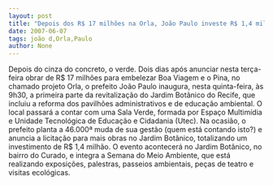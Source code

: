 ```yaml
---
layout: post
title: "Depois dos R$ 17 milhões na Orla, João Paulo investe R$ 1,4 milhão no Jardim Botânico"
date: 2007-06-07
tags: joão d,Orla,Paulo
author: None
---
```

Depois do cinza do concreto, o verde.
Dois dias ap&oacute;s anunciar nesta ter&ccedil;a-feira obrar de R$ 17 milh&otilde;es para embelezar Boa Viagem e o Pina, no chamado projeto Orla, o prefeito Jo&atilde;o Paulo inaugura, nesta quinta-feira, &agrave;s 9h30, a primeira parte da revitaliza&ccedil;&atilde;o do Jardim Bot&acirc;nico do Recife, que incluiu a reforma dos pavilh&otilde;es administrativos e de educa&ccedil;&atilde;o ambiental. 
O local passar&aacute; a contar com uma Sala Verde, formada por Espa&ccedil;o Multim&iacute;dia e Unidade Tecnol&oacute;gica de Educa&ccedil;&atilde;o e Cidadania (Utec). 
Na ocasi&atilde;o, o prefeito planta a 46.000&ordf; muda de sua gest&atilde;o (quem est&aacute; contando isto?) e anuncia a licita&ccedil;&atilde;o para mais obras no Jardim Bot&acirc;nico, totalizando um investimento de R$ 1,4 milh&atilde;o. 
O evento acontecer&aacute; no Jardim Bot&acirc;nico, no bairro do Curado, e integra a Semana do Meio Ambiente, que est&aacute; realizando exposi&ccedil;&otilde;es, palestras, passeios ambientais, pe&ccedil;as de teatro e visitas ecol&oacute;gicas. 